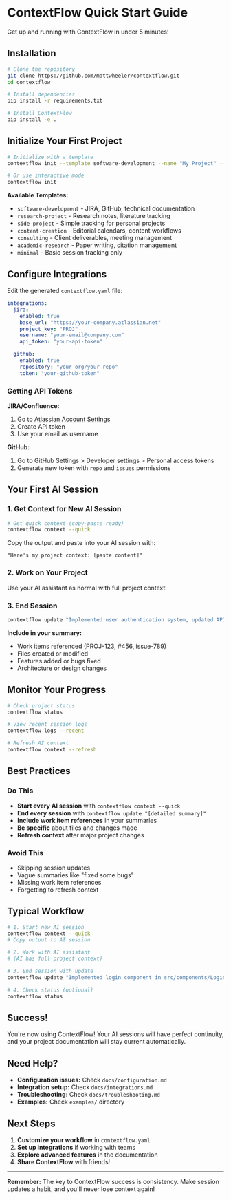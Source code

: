 # ContextFlow Quick Start Guide

Get up and running with ContextFlow in under 5 minutes!

## Installation

```bash
# Clone the repository
git clone https://github.com/mattwheeler/contextflow.git
cd contextflow

# Install dependencies
pip install -r requirements.txt

# Install ContextFlow
pip install -e .
```

## Initialize Your First Project

```bash
# Initialize with a template
contextflow init --template software-development --name "My Project" --description "My side project"

# Or use interactive mode
contextflow init
```

**Available Templates:**
- `software-development` - JIRA, GitHub, technical documentation
- `research-project` - Research notes, literature tracking
- `side-project` - Simple tracking for personal projects
- `content-creation` - Editorial calendars, content workflows
- `consulting` - Client deliverables, meeting management
- `academic-research` - Paper writing, citation management
- `minimal` - Basic session tracking only

## Configure Integrations

Edit the generated `contextflow.yaml` file:

```yaml
integrations:
  jira:
    enabled: true
    base_url: "https://your-company.atlassian.net"
    project_key: "PROJ"
    username: "your-email@company.com"
    api_token: "your-api-token"

  github:
    enabled: true
    repository: "your-org/your-repo"
    token: "your-github-token"
```

### Getting API Tokens

**JIRA/Confluence:**
1. Go to [Atlassian Account Settings](https://id.atlassian.com/manage-profile/security/api-tokens)
2. Create API token
3. Use your email as username

**GitHub:**
1. Go to GitHub Settings > Developer settings > Personal access tokens
2. Generate new token with `repo` and `issues` permissions

## Your First AI Session

### 1. Get Context for New AI Session

```bash
# Get quick context (copy-paste ready)
contextflow context --quick
```

Copy the output and paste into your AI session with:
```
"Here's my project context: [paste content]"
```

### 2. Work on Your Project

Use your AI assistant as normal with full project context!

### 3. End Session

```bash
contextflow update "Implemented user authentication system, updated API documentation, fixed issue PROJ-123"
```

**Include in your summary:**
- Work items referenced (PROJ-123, #456, issue-789)
- Files created or modified
- Features added or bugs fixed
- Architecture or design changes

## Monitor Your Progress

```bash
# Check project status
contextflow status

# View recent session logs
contextflow logs --recent

# Refresh AI context
contextflow context --refresh
```

## Best Practices

### Do This
- **Start every AI session** with `contextflow context --quick`
- **End every session** with `contextflow update "[detailed summary]"`
- **Include work item references** in your summaries
- **Be specific** about files and changes made
- **Refresh context** after major project changes

### Avoid This
- Skipping session updates
- Vague summaries like "fixed some bugs"
- Missing work item references
- Forgetting to refresh context

## Typical Workflow

```bash
# 1. Start new AI session
contextflow context --quick
# Copy output to AI session

# 2. Work with AI assistant
# (AI has full project context)

# 3. End session with update
contextflow update "Implemented login component in src/components/Login.tsx, added authentication API endpoints, updated user stories PROJ-45 and PROJ-46, fixed responsive design issues"

# 4. Check status (optional)
contextflow status
```

## Success!

You're now using ContextFlow! Your AI sessions will have perfect continuity, and your project documentation will stay current automatically.

## Need Help?

- **Configuration issues:** Check `docs/configuration.md`
- **Integration setup:** Check `docs/integrations.md`
- **Troubleshooting:** Check `docs/troubleshooting.md`
- **Examples:** Check `examples/` directory

## Next Steps

1. **Customize your workflow** in `contextflow.yaml`
2. **Set up integrations** if working with teams
3. **Explore advanced features** in the documentation
4. **Share ContextFlow** with friends!

---

**Remember:** The key to ContextFlow success is consistency. Make session updates a habit, and you'll never lose context again!
